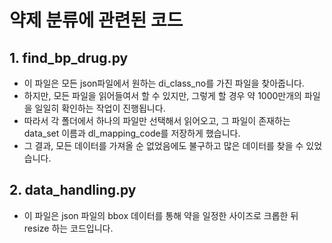 # 약제 분류에 관련된 코드
## 1. find_bp_drug.py
- 이 파일은 모든 json파일에서 원하는 di_class_no를 가진 파일을 찾아줍니다.
- 하지만, 모든 파일을 읽어들여서 할 수 있지만, 그렇게 할 경우 약 1000만개의 파일을 일일히 확인하는 작업이 진행됩니다.
- 따라서 각 폴더에서 하나의 파일만 선택해서 읽어오고, 그 파일이 존재하는 data_set 이름과 dl_mapping_code를 저장하게 했습니다.
- 그 결과, 모든 데이터를 가져올 순 없었음에도 불구하고 많은 데이터를 찾을 수 있었습니다.

## 2. data_handling.py
- 이 파일은 json 파일의 bbox 데이터를 통해 약을 일정한 사이즈로 크롭한 뒤 resize 하는 코드입니다.

